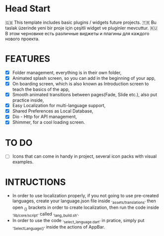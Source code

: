 # Head Start #
🇬🇧 This template includes basic plugins / widgets future projects.
🇹🇷 Bu taslak üzerinde yeni bir proje için çeşitli widget ve pluginler mevcuttur.
🇷🇺 В этом черновике есть различные виджеты и плагины для каждого нового проекта.

# FEATURES #
- [x] Folder management, everything is in their own folder,
- [x] Animated splash screen, so you can add in the beginning of your app,
- [x] On boarding screen, which is also known as Introduction screen to teach the basics of the app,
- [x] Smooth animated transitions between pages(Fade, Slide etc.), also put practice inside,
- [x] Easy Localization for multi-language support,
- [x] Shared Preferences as Local Database,
- [x] Dio - Http for API management,
- [x] Shimmer, for a cool loading screen. 

# TO DO #
- [ ] Icons that can come in handy in project, several icon packs with visual examples.

# INTRUCTIONS #
- In order to use localization properly, if you not going to use pre-created languages, create your language.json file inside <sub>'assets/translations'</sub> then open <sub>{}</sub> brackets in order to create localization, then run the code inside <sub>'lib/core/script'</sub> called <sub>'lang_build.sh'</sub>.
- In order to use the code <sub>'select_language.dart'</sub> in pratice, simply put <sub>'SelectLanguage()'</sub> inside the actions of AppBar.
